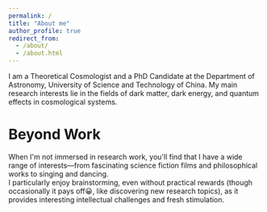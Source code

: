 ```yaml
---
permalink: /
title: "About me"
author_profile: true
redirect_from: 
  - /about/
  - /about.html
---
```


I am a Theoretical Cosmologist and a PhD Candidate at the Department of Astronomy, University of Science and Technology of China. My main research interests lie in the fields of dark matter, dark energy, and quantum effects in cosmological systems.

Beyond Work
======
When I'm not immersed in research work, you'll find that I have a wide range of interests—from fascinating science fiction films and philosophical works to singing and dancing. <br>I particularly enjoy brainstorming, even without practical rewards (though occasionally it pays off😀, like discovering new research topics), as it provides interesting intellectual challenges and fresh stimulation.
